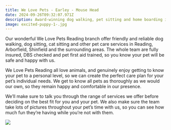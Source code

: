 ```yaml
---
title: We Love Pets - Earley - Mouse Head
date: 2024-09-26T09:32:07.971Z
description: Award-winning dog walking, pet sitting and home boarding in Reading
image: excited-puppy-1-.jpg
---
```

Our wonderful We Love Pets Reading branch offer friendly and reliable dog walking, dog sitting, cat sitting and other pet care services in Reading, Arborfield, Shinfield and the surrounding areas. The whole team are fully insured, DBS checked and pet first aid trained, so you know your pet will be safe and happy with us.

We Love Pets Reading all love animals, and genuinely enjoy getting to know your pet to a personal level, so we can create the perfect care plan for your pet’s individual needs. We get to know all pets as thoroughly as we would our own, so they remain happy and comfortable in our presence.

We’ll make sure to talk you through the range of services we offer before deciding on the best fit for you and your pet. We also make sure the team take lots of pictures throughout your pet’s time with us, so you can see how much fun they’re having while you’re not with them.



![](https://b1872634.smushcdn.com/1872634/wp-content/uploads/2023/02/1-3-min-scaled.jpg?lossy=1&strip=1&webp=1)